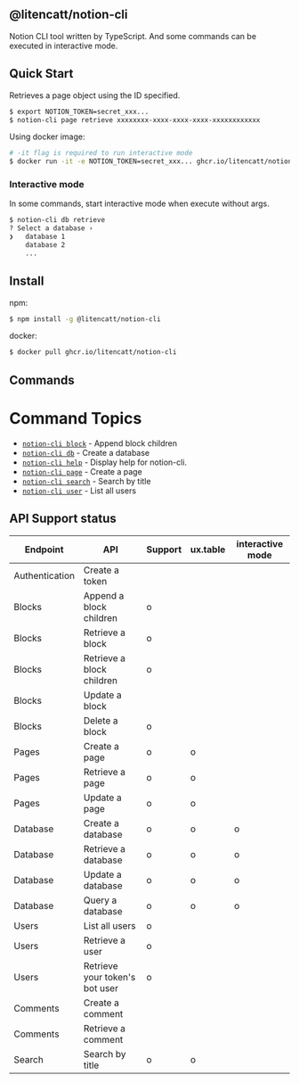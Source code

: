 ## @litencatt/notion-cli

Notion CLI tool written by TypeScript. And some commands can be executed in interactive mode.

## Quick Start

Retrieves a page object using the ID specified.

```sh
$ export NOTION_TOKEN=secret_xxx...
$ notion-cli page retrieve xxxxxxxx-xxxx-xxxx-xxxx-xxxxxxxxxxxx
```

Using docker image:

```sh
# -it flag is required to run interactive mode
$ docker run -it -e NOTION_TOKEN=secret_xxx... ghcr.io/litencatt/notion-cli page retrieve  xxxxxxxx-xxxx-xxxx-xxxx-xxxxxxxxxxxx
```

### Interactive mode

In some commands, start interactive mode when execute without args.

```sh
$ notion-cli db retrieve
? Select a database ›
❯   database 1
    database 2
    ...
```

## Install

npm:

```sh
$ npm install -g @litencatt/notion-cli
```

docker:

```sh
$ docker pull ghcr.io/litencatt/notion-cli
```

## Commands
<!-- commands -->
# Command Topics

* [`notion-cli block`](docs/block.md) - Append block children
* [`notion-cli db`](docs/db.md) - Create a database
* [`notion-cli help`](docs/help.md) - Display help for notion-cli.
* [`notion-cli page`](docs/page.md) - Create a page
* [`notion-cli search`](docs/search.md) - Search by title
* [`notion-cli user`](docs/user.md) - List all users

<!-- commandsstop -->

## API Support status

Endpoint | API | Support | ux.table | interactive mode
-- | -- | -- | -- | --
Authentication | Create a token |   |   |  
Blocks | Append  a block children | o |   |  
Blocks | Retrieve  a block | o |   |  
Blocks | Retrieve a block children | o |   |  
Blocks | Update a block |   |   |  
Blocks | Delete a block | o |   |  
Pages | Create a page | o | o |  
Pages | Retrieve a page | o | o |  
Pages | Update a page | o | o |  
Database | Create a database | o | o | o
Database | Retrieve a database | o | o | o
Database | Update a database | o | o | o
Database | Query a database | o | o | o
Users | List all users | o |   |  
Users | Retrieve a user | o |   |  
Users | Retrieve your token's bot user | o |   |  
Comments | Create a comment |   |   |  
Comments | Retrieve a comment |   |   |  
Search | Search by title | o | o |
